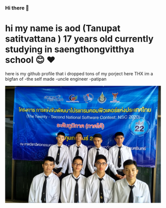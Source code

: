 ### Hi there 👋
# hi my name is aod (Tanupat satitvattana ) 17 years old currently studying in saengthongvitthya school :blush: ♥
here is my github profile that i dropped tons of my porject here THX
im a bigfan of -the self made
               -uncle engineer
               -patipan

![Tanupat Satitvattana](https://github.com/tanupat085/nsc/blob/master/nec2020%20%E0%B8%A3%E0%B8%AD%E0%B8%9A2_%E0%B9%92%E0%B9%90%E0%B9%90%E0%B9%92%E0%B9%91%E0%B9%92_0001.jpg?raw=true)










<!--
**tanupat085/tanupat085** is a ✨ _special_ ✨ repository because its `README.md` (this file) appears on your GitHub profile.

Here are some ideas to get you started:

- 🔭 I’m currently working on ...
- 🌱 I’m currently learning ...
- 👯 I’m looking to collaborate on ...
- 🤔 I’m looking for help with ...
- 💬 Ask me about ...
- 📫 How to reach me: ...
- 😄 Pronouns: ...
- ⚡ Fun fact: ...
-->
